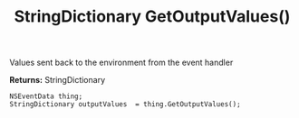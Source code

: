﻿---
uid: crmscript_ref_NSEventData_GetOutputValues
title: StringDictionary GetOutputValues()
intellisense: NSEventData.GetOutputValues
keywords: NSEventData, GetOutputValues
so.topic: reference
---

Values sent back to the environment from the event handler

**Returns:** StringDictionary


```crmscript
NSEventData thing;
StringDictionary outputValues  = thing.GetOutputValues();
```


